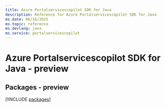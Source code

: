 ```yaml
---
title: Azure Portalservicescopilot SDK for Java
description: Reference for Azure Portalservicescopilot SDK for Java
ms.date: 06/16/2025
ms.topic: reference
ms.devlang: java
ms.service: portalservicescopilot
---
```

# Azure Portalservicescopilot SDK for Java - preview
## Packages - preview
[!INCLUDE [packages](portalservicescopilot-index.md)]